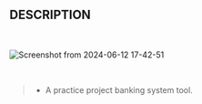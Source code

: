 ## DESCRIPTION

<br />

![Screenshot from 2024-06-12 17-42-51](https://github.com/kentlouisetonino/fundsflow/assets/69438999/ff37bb08-a666-4916-a705-072c88a66e02)

<br />

> - A practice project banking system tool.
